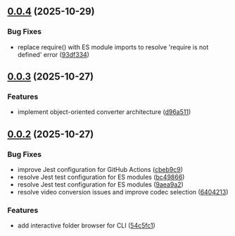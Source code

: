 ## [0.0.4](https://github.com/dioKR/media-to-web/compare/v0.0.3...v0.0.4) (2025-10-29)


### Bug Fixes

* replace require() with ES module imports to resolve 'require is not defined' error ([93df334](https://github.com/dioKR/media-to-web/commit/93df3345d7376ea9e6d60ac763cc4316b5ba1020))



## [0.0.3](https://github.com/dioKR/media-to-web/compare/v0.0.2...v0.0.3) (2025-10-27)


### Features

* implement object-oriented converter architecture ([d96a511](https://github.com/dioKR/media-to-web/commit/d96a5117ca564ed80ad805a7ee473c4abfd0a431))



## [0.0.2](https://github.com/dioKR/media-to-web/compare/54c5fc1a6c91a0143358e566f1a5b14f6b96ce30...v0.0.2) (2025-10-27)


### Bug Fixes

* improve Jest configuration for GitHub Actions ([cbeb9c9](https://github.com/dioKR/media-to-web/commit/cbeb9c9b334d43b133939c8b5b067ea671603d66))
* resolve Jest test configuration for ES modules ([bc49866](https://github.com/dioKR/media-to-web/commit/bc49866445da54d46a00f6c8d17423541554892b))
* resolve Jest test configuration for ES modules ([9aea9a2](https://github.com/dioKR/media-to-web/commit/9aea9a2340063d7d9d5122b0a03672cc82fcf58e))
* resolve video conversion issues and improve codec selection ([6404213](https://github.com/dioKR/media-to-web/commit/64042139787b8b652d57c3d37432c0801b5fefa2))


### Features

* add interactive folder browser for CLI ([54c5fc1](https://github.com/dioKR/media-to-web/commit/54c5fc1a6c91a0143358e566f1a5b14f6b96ce30))




